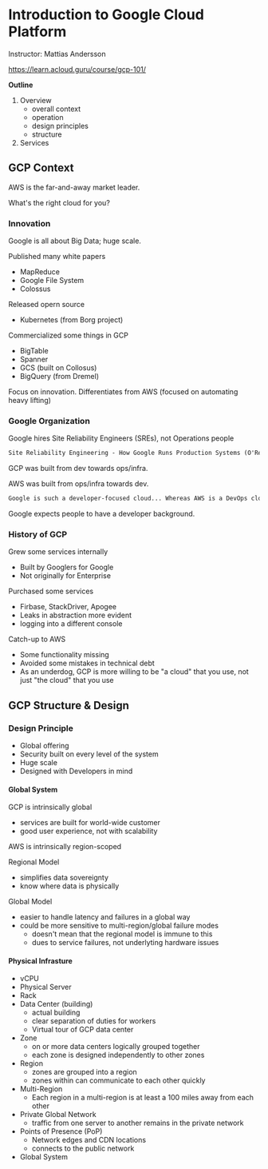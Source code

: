 # Introduction to Google Cloud Platform

Instructor: Mattias Andersson

<https://learn.acloud.guru/course/gcp-101/>

**Outline**

1. Overview
    - overall context
    - operation
    - design principles
    - structure
2. Services

## GCP Context

AWS is the far-and-away market leader.

What's the right cloud for you?

### Innovation

Google is all about Big Data; huge scale.

Published many white papers

- MapReduce
- Google File System
- Colossus

Released opern source

- Kubernetes (from Borg project)

Commercialized some things in GCP

- BigTable
- Spanner
- GCS (built on Collosus)
 - BigQuery (from Dremel)

Focus on innovation.
Differentiates from AWS (focused on automating heavy lifting)

### Google Organization

Google hires Site Reliability Engineers (SREs), not Operations people

``` markdown
Site Reliability Engineering - How Google Runs Production Systems (O'Reilly Book)
```

GCP was built from dev towards ops/infra.

AWS was built from ops/infra towards dev.

``` markdown
Google is such a developer-focused cloud... Whereas AWS is a DevOps cloud.... - Lynn Langit
```

Google expects people to have a developer background.

### History of GCP

Grew some services internally

- Built by Googlers for Google
- Not originally for Enterprise

Purchased some services

- Firbase, StackDriver, Apogee
- Leaks in abstraction more evident
- logging into a different console

Catch-up to AWS

- Some functionality missing
- Avoided some mistakes in technical debt
- As an underdog, GCP is more willing to be "a cloud" that you use, not just "the cloud" that you use

## GCP Structure & Design

### Design Principle

- Global offering
- Security built on every level of the system
- Huge scale
- Designed with Developers in mind

#### Global System

GCP is intrinsically global

- services are built for world-wide customer
- good user experience, not with scalability

AWS is intrinsically region-scoped

Regional Model

- simplifies data sovereignty
- know where data is physically

Global Model

- easier to handle latency and failures in a global way
- could be more sensitive to multi-region/global failure modes
  - doesn't mean that the regional model is immune to this
  - dues to service failures, not underlyting hardware issues

#### Physical Infrasture

- vCPU
- Physical Server
- Rack
- Data Center (building)
  - actual building
  - clear separation of duties for workers
  - Virtual tour of GCP data center
- Zone
  - on or more data centers logically grouped together
  - each zone is designed independently to other zones
- Region
  - zones are grouped into a region
  - zones within can communicate to each other quickly
- Multi-Region
  - Each region in a multi-region is at least a 100 miles away from each other
- Private Global Network
  - traffic from one server to another remains in the private network
- Points of Presence (PoP)
  - Network edges and CDN locations
  - connects to the public network
- Global System